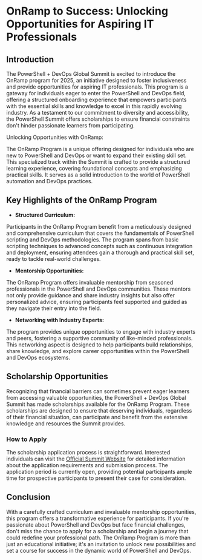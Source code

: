 # OnRamp to Success: Unlocking Opportunities for Aspiring IT Professionals

## Introduction

The PowerShell + DevOps Global Summit is excited to introduce the OnRamp program for 2025, an
initiative designed to foster inclusiveness and provide opportunities for aspiring IT professionals.
This program is a gateway for individuals eager to enter the PowerShell and DevOps field, offering a
structured onboarding experience that empowers participants with the essential skills and knowledge
to excel in this rapidly evolving industry. As a testament to our commitment to diversity and
accessibility, the PowerShell Summit offers scholarships to ensure financial constraints don't
hinder passionate learners from participating.

Unlocking Opportunities with OnRamp:

The OnRamp Program is a unique offering designed for individuals who are new to PowerShell and
DevOps or want to expand their existing skill set. This specialized track within the Summit is
crafted to provide a structured learning experience, covering foundational concepts and emphasizing
practical skills. It serves as a solid introduction to the world of PowerShell automation and DevOps
practices.

## Key Highlights of the OnRamp Program

- **Structured Curriculum:**

Participants in the OnRamp Program benefit from a meticulously designed and comprehensive curriculum
that covers the fundamentals of PowerShell scripting and DevOps methodologies. The program spans
from basic scripting techniques to advanced concepts such as continuous integration and deployment,
ensuring attendees gain a thorough and practical skill set, ready to tackle real-world challenges.

- **Mentorship Opportunities:**

The OnRamp Program offers invaluable mentorship from seasoned professionals in the PowerShell and
DevOps communities. These mentors not only provide guidance and share industry insights but also
offer personalized advice, ensuring participants feel supported and guided as they navigate their
entry into the field.

- **Networking with Industry Experts:**

The program provides unique opportunities to engage with industry experts and peers, fostering a
supportive community of like-minded professionals. This networking aspect is designed to help
participants build relationships, share knowledge, and explore career opportunities within the
PowerShell and DevOps ecosystems.

## Scholarship Opportunities

Recognizing that financial barriers can sometimes prevent eager learners from accessing valuable
opportunities, the PowerShell + DevOps Global Summit has made scholarships available for the OnRamp
Program. These scholarships are designed to ensure that deserving individuals, regardless of their
financial situation, can participate and benefit from the extensive knowledge and resources the
Summit provides.

### How to Apply

The scholarship application process is straightforward. Interested individuals can visit the
[Official Summit Website][summit-website] for detailed information about the application
requirements and submission process. The application period is currently open, providing potential
participants ample time for prospective participants to present their case for consideration.

## Conclusion

With a carefully crafted curriculum and invaluable mentorship opportunities, this program offers a
transformative experience for participants. If you're passionate about PowerShell and DevOps but
face financial challenges, don't miss the chance to apply for a scholarship and begin a journey that
could redefine your professional path. The OnRamp Program is more than just an educational
initiative; it's an invitation to unlock new possibilities and set a course for success in the
dynamic world of PowerShell and DevOps.

<!-- link references -->

[summit-website]: https://powershellsummit.org
